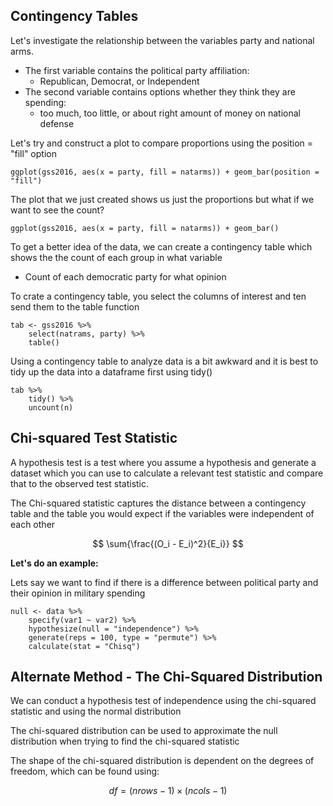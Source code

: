 ## Contingency Tables

Let's investigate the relationship between the variables party and national arms.
- The first variable contains the political party affiliation:
	- Republican, Democrat, or Independent
- The second variable contains options whether they think they are spending:
	- too much, too little, or about right amount of money on national defense

Let's try and construct a plot to compare proportions using the position = "fill" option

```{r}
ggplot(gss2016, aes(x = party, fill = natarms)) + geom_bar(position = "fill")
```

The plot that we just created shows us just the proportions but what if we want to see the count?

```
ggplot(gss2016, aes(x = party, fill = natarms)) + geom_bar()
```

To get a better idea of the data, we can create a contingency table which shows the the count of each group in what variable
- Count of each democratic party for what opinion 

To crate a contingency table, you select the columns of interest and ten send them to the table function

```{r}
tab <- gss2016 %>% 
	select(natrams, party) %>%
	table()
```

Using a contingency table to analyze data is a bit awkward and it is best to tidy up the data into a dataframe first using tidy()

```{r}
tab %>% 
	tidy() %>%
	uncount(n)
```

## Chi-squared Test Statistic

A hypothesis test is a test where you assume a hypothesis and generate a dataset which you can use to calculate a relevant test statistic and compare that to the observed test statistic.

The Chi-squared statistic captures the distance between a contingency table and the table you would expect if the variables were independent of each other

$$
\sum{\frac{(O_i - E_i)^2}{E_i}}
$$

**Let's do an example:**

Lets say we want to find if there is a difference between political party and their opinion in military spending

```{r}
null <- data %>%
	specify(var1 ~ var2) %>% 
	hypothesize(null = "independence") %>% 
	generate(reps = 100, type = "permute") %>%
	calculate(stat = "Chisq")
```


## Alternate Method - The Chi-Squared Distribution

We can conduct a hypothesis test of independence using the chi-squared statistic and using the normal distribution

The chi-squared distribution can be used to approximate the null distribution when trying to find the chi-squared statistic

The shape of the chi-squared distribution is dependent on the degrees of freedom, which can be found using:

$$
df = (nrows - 1) \times (ncols - 1)
$$
